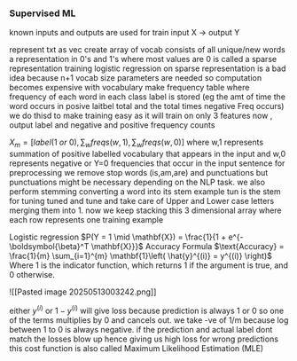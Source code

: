 ### Supervised ML
known inputs and outputs are used for train input X -> output Y

represent txt as vec
create array of vocab consists of all unique/new words
a representation in 0's and 1's where most values are 0 is called a sparse representation 
training logistic regression on sparse representation is a bad idea because n+1 vocab size parameters are needed so computation becomes expensive with vocabulary
make frequency table where frequency of each word in each class label is stored (eg the amt of time the word occurs in posive laitbel total and the total times negative Freq occurs) we do thisd to make training easy as it will train on only 3 features now , output label and negative and positive frequency counts


 $X_m = [label(1 \ or \ 0),\sum_w freqs(w,1),\sum_w freqs(w,0)]$
 where w,1 represents summation of positive labelled vocabulary that appears in the input
 and w,0 represents negative or Y=0 frequencies that occur in the input sentence
for preprocessing we remove stop words (is,am,are) and punctuations but punctuations might be necessary depending on the NLP task. we also perform stemming converting a word into its stem example tun is the stem for tuning tuned and tune and take care of Upper and Lower case letters merging them into 1. now we keep stacking this 3 dimensional array where each row represents one training example 

Logistic regression 
$P(Y = 1 \mid \mathbf{X}) = \frac{1}{1 + e^{-\boldsymbol{\beta}^T \mathbf{X}}}$
Accuracy Formula
$\text{Accuracy} = \frac{1}{m} \sum_{i=1}^{m} \mathbf{1}\left( \hat{y}^{(i)} = y^{(i)} \right)$
Where $1$ is the indicator function, which returns $1$ if the argument is true, and $0$ otherwise.

![[Pasted image 20250513003242.png]]

either $y^{(i)}$ or ${1-y^{(i)}}$  will give loss because prediction is always 1 or 0 so one of the terms multiplies by 0 and cancels out. we take -ve of 1/m because log between 1 to 0 is always negative. if the prediction and actual label dont match the losses blow up hence giving us high loss for wrong predictions
this cost function is also called Maximum Likelihood Estimation (MLE)
